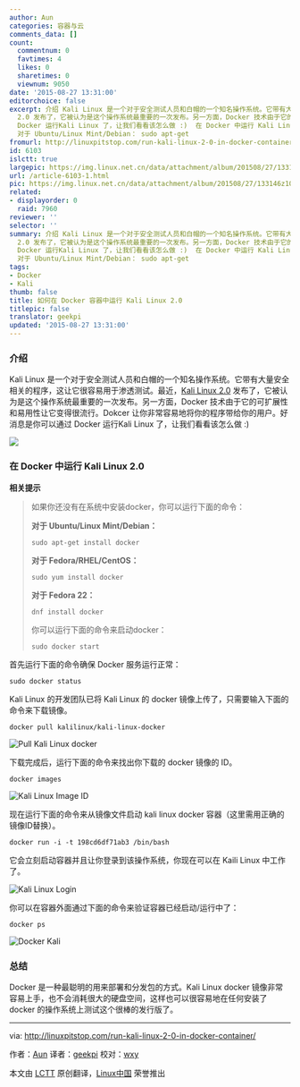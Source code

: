 ```yaml
---
author: Aun
categories: 容器与云
comments_data: []
count:
  commentnum: 0
  favtimes: 4
  likes: 0
  sharetimes: 0
  viewnum: 9050
date: '2015-08-27 13:31:00'
editorchoice: false
excerpt: 介绍 Kali Linux 是一个对于安全测试人员和白帽的一个知名操作系统。它带有大量安全相关的程序，这让它很容易用于渗透测试。最近，Kali Linux
  2.0 发布了，它被认为是这个操作系统最重要的一次发布。另一方面，Docker 技术由于它的可扩展性和易用性让它变得很流行。Dokcer 让你非常容易地将你的程序带给你的用户。好消息是你可以通过
  Docker 运行Kali Linux 了，让我们看看该怎么做 :)  在 Docker 中运行 Kali Linux 2.0 相关提示  如果你还没有在系统中安装docker，你可以运行下面的命令：
  对于 Ubuntu/Linux Mint/Debian： sudo apt-get
fromurl: http://linuxpitstop.com/run-kali-linux-2-0-in-docker-container/
id: 6103
islctt: true
largepic: https://img.linux.net.cn/data/attachment/album/201508/27/133146z10bmmaprybr8t8t.png
url: /article-6103-1.html
pic: https://img.linux.net.cn/data/attachment/album/201508/27/133146z10bmmaprybr8t8t.png.thumb.jpg
related:
- displayorder: 0
  raid: 7960
reviewer: ''
selector: ''
summary: 介绍 Kali Linux 是一个对于安全测试人员和白帽的一个知名操作系统。它带有大量安全相关的程序，这让它很容易用于渗透测试。最近，Kali Linux
  2.0 发布了，它被认为是这个操作系统最重要的一次发布。另一方面，Docker 技术由于它的可扩展性和易用性让它变得很流行。Dokcer 让你非常容易地将你的程序带给你的用户。好消息是你可以通过
  Docker 运行Kali Linux 了，让我们看看该怎么做 :)  在 Docker 中运行 Kali Linux 2.0 相关提示  如果你还没有在系统中安装docker，你可以运行下面的命令：
  对于 Ubuntu/Linux Mint/Debian： sudo apt-get
tags:
- Docker
- Kali
thumb: false
title: 如何在 Docker 容器中运行 Kali Linux 2.0
titlepic: false
translator: geekpi
updated: '2015-08-27 13:31:00'
---
```


### 介绍


Kali Linux 是一个对于安全测试人员和白帽的一个知名操作系统。它带有大量安全相关的程序，这让它很容易用于渗透测试。最近，[Kali Linux 2.0](/article-6005-1.html) 发布了，它被认为是这个操作系统最重要的一次发布。另一方面，Docker 技术由于它的可扩展性和易用性让它变得很流行。Dokcer 让你非常容易地将你的程序带给你的用户。好消息是你可以通过 Docker 运行Kali Linux 了，让我们看看该怎么做 :)


![](/data/attachment/album/201508/27/133146z10bmmaprybr8t8t.png)


### 在 Docker 中运行 Kali Linux 2.0


**相关提示**



> 
> 如果你还没有在系统中安装docker，你可以运行下面的命令：
> 
> 
> **对于 Ubuntu/Linux Mint/Debian：**
> 
> 
> 
> ```
> sudo apt-get install docker 
> 
> ```
> 
> **对于 Fedora/RHEL/CentOS：**
> 
> 
> 
> ```
> sudo yum install docker 
> 
> ```
> 
> **对于 Fedora 22：**
> 
> 
> 
> ```
> dnf install docker 
> 
> ```
> 
> 你可以运行下面的命令来启动docker：
> 
> 
> 
> ```
> sudo docker start 
> 
> ```
> 
> 


首先运行下面的命令确保 Docker 服务运行正常：



```
sudo docker status 

```

Kali Linux 的开发团队已将 Kali Linux 的 docker 镜像上传了，只需要输入下面的命令来下载镜像。



```
docker pull kalilinux/kali-linux-docker 

```

![Pull Kali Linux docker](/data/attachment/album/201508/27/133147cw3g6u0zngq6giiv.png)


下载完成后，运行下面的命令来找出你下载的 docker 镜像的 ID。



```
docker images 

```

![Kali Linux Image ID](/data/attachment/album/201508/27/133148lp7u3nv7v7pyt49p.png)


现在运行下面的命令来从镜像文件启动 kali linux docker 容器（这里需用正确的镜像ID替换）。



```
docker run -i -t 198cd6df71ab3 /bin/bash 

```

它会立刻启动容器并且让你登录到该操作系统，你现在可以在 Kaili Linux 中工作了。


![Kali Linux Login](/data/attachment/album/201508/27/133149uj0y2yhqxust6eqy.png)


你可以在容器外面通过下面的命令来验证容器已经启动/运行中了：



```
docker ps 

```

![Docker Kali](/data/attachment/album/201508/27/133149drullnmk06zlixin.png)


### 总结


Docker 是一种最聪明的用来部署和分发包的方式。Kali Linux docker 镜像非常容易上手，也不会消耗很大的硬盘空间，这样也可以很容易地在任何安装了 docker 的操作系统上测试这个很棒的发行版了。




---


via: <http://linuxpitstop.com/run-kali-linux-2-0-in-docker-container/>


作者：[Aun](http://linuxpitstop.com/author/aun/) 译者：[geekpi](https://github.com/geekpi) 校对：[wxy](https://github.com/wxy)


本文由 [LCTT](https://github.com/LCTT/TranslateProject) 原创翻译，[Linux中国](https://linux.cn/) 荣誉推出